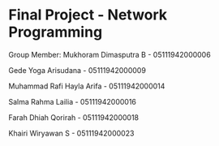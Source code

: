 # Final Project - Network Programming

Group Member: 
Mukhoram Dimasputra B - 05111942000006

Gede Yoga Arisudana - 05111942000009

Muhammad Rafi Hayla Arifa - 05111942000014

Salma Rahma Lailia - 05111942000016

Farah Dhiah Qorirah - 05111942000018

Khairi Wiryawan S - 05111942000023
